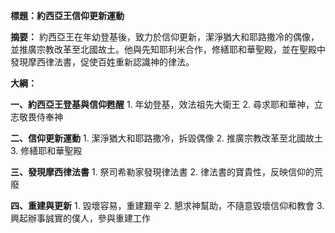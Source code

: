**標題：約西亞王信仰更新運動**

**摘要：**
約西亞王在年幼登基後，致力於信仰更新，潔淨猶大和耶路撒冷的偶像，並推廣宗教改革至北國故土。他與先知耶利米合作，修繕耶和華聖殿，並在聖殿中發現摩西律法書，促使百姓重新認識神的律法。

**大綱：**

**一、約西亞王登基與信仰甦醒**
    1. 年幼登基，效法祖先大衛王
    2. 尋求耶和華神，立志敬畏侍奉神

**二、信仰更新運動**
    1. 潔淨猶大和耶路撒冷，拆毀偶像
    2. 推廣宗教改革至北國故土
    3. 修繕耶和華聖殿

**三、發現摩西律法書**
    1. 祭司希勒家發現律法書
    2. 律法書的寶貴性，反映信仰的荒廢

**四、重建與更新**
    1. 毀壞容易，重建艱辛
    2. 懇求神幫助，不隨意毀壞信仰和教會
    3. 興起辦事誠實的僕人，參與重建工作